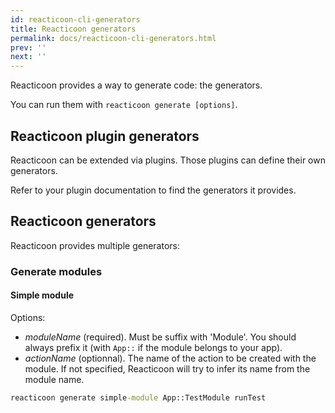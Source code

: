 ```yaml
---
id: reacticoon-cli-generators
title: Reacticoon generators
permalink: docs/reacticoon-cli-generators.html
prev: ''
next: ''
---
```


Reacticoon provides a way to generate code: the generators.

You can run them with `reacticoon generate [options]`.

## Reacticoon plugin generators

Reacticoon can be extended via plugins. Those plugins can define their own generators.

Refer to your plugin documentation to find the generators it provides.

## Reacticoon generators

Reacticoon provides multiple generators:

### Generate modules

#### Simple module

Options:

- _moduleName_ (required). Must be suffix with 'Module'. You should always prefix it (with `App::` if the module belongs to your app).
- _actionName_ (optionnal). The name of the action to be created with the module. If not specified, Reacticoon will try to infer its name from the module name.

```cmd
reacticoon generate simple-module App::TestModule runTest
```
